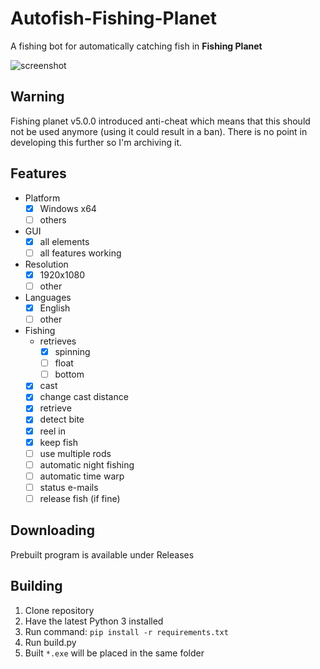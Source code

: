 # Autofish-Fishing-Planet

A fishing bot for automatically catching fish in **Fishing Planet**

![screenshot](https://user-images.githubusercontent.com/40371578/230413498-eff4c56a-6dcb-4b2d-b30d-50b328c677ca.png)

## Warning

Fishing planet v5.0.0 introduced anti-cheat which means that this should not be used anymore (using it could result in a ban). There is no point in developing this further so I'm archiving it.

## Features
- Platform
  - [x] Windows x64
  - [ ] others
- GUI
  - [x] all elements
  - [ ] all features working
- Resolution
  - [x] 1920x1080
  - [ ] other
- Languages
  - [x] English
  - [ ] other
- Fishing
  - retrieves
    - [x] spinning
    - [ ] float
    - [ ] bottom
  - [x] cast
  - [x] change cast distance
  - [x] retrieve
  - [x] detect bite
  - [x] reel in
  - [x] keep fish
  - [ ] use multiple rods
  - [ ] automatic night fishing
  - [ ] automatic time warp
  - [ ] status e-mails
  - [ ] release fish (if fine)

## Downloading
Prebuilt program is available under Releases

## Building
1. Clone repository
2. Have the latest Python 3 installed
3. Run command: `pip install -r requirements.txt`
4. Run build.py
5. Built `*.exe` will be placed in the same folder
